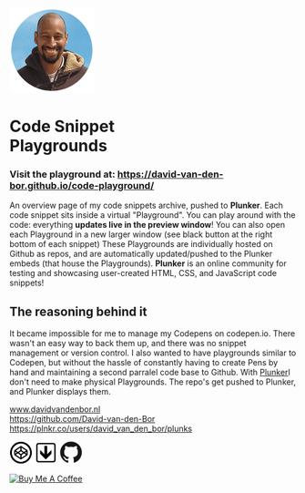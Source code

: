 ![david-van-den-bor.png](david-van-den-bor-website.png)

# Code Snippet <br> Playgrounds

### Visit the **playground** at: https://david-van-den-bor.github.io/code-playground/

An overview page of my code snippets archive, pushed to **Plunker**. Each code snippet sits inside a virtual "Playground". You can play around with the code: everything **updates live in the preview window**! You can also open each Playground in a new larger window (see black button at the right bottom of each snippet) These Playgrounds are individually hosted on Github as repos, and are automatically updated/pushed to the Plunker embeds (that house the Playgrounds). **Plunker** is an online community for testing and showcasing user-created HTML, CSS, and JavaScript code snippets!

## The reasoning behind it
It became impossible for me to manage my Codepens on codepen.io. There wasn't an easy way to back them up, and there was no snippet management or version control. I also wanted to have playgrounds similar to Codepen, but without the hassle of constantly having to create Pens by hand and maintaining a second parralel code base to Github. With [Plunker](https://plnkr.co/users/david_van_den_bor/plunks)I don't need to make physical Playgrounds. The repo's get pushed to Plunker, and Plunker displays them.

www.davidvandenbor.nl <br>
https://github.com/David-van-den-Bor <br>
https://plnkr.co/users/david_van_den_bor/plunks

<a href="https://codepen.io/davidvdbor/pens/public" target="_blank"><img src="codepen.png" width="40px"></a> <a href="https://plnkr.co/users/david_van_den_bor/plunks" target="_blank"><img src="plunker.png" width="40px"></a> <a href="https://github.com/David-van-den-Bor" target="_blank"><img src="github.png" width="40px"></a>

<a href="https://www.buymeacoffee.com/davidvandenbor" target="_blank"><img src="https://cdn.buymeacoffee.com/buttons/default-orange.png" alt="Buy Me A Coffee" width="217px"></a>
